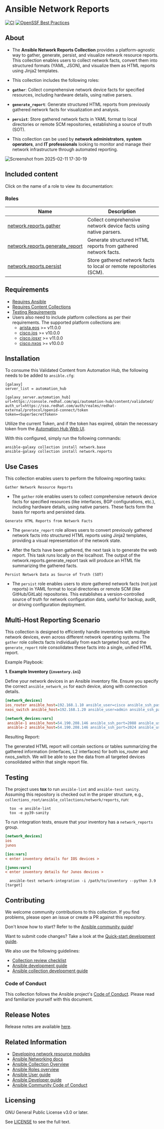 # Ansible Network Reports

[![CI](https://github.com/redhat-cop/network.reports/actions/workflows/tests.yml/badge.svg?event=schedule)](https://github.com/redhat-cop/network.reports/actions/workflows/tests.yml)
[![OpenSSF Best Practices](https://bestpractices.coreinfrastructure.org/projects/7661/badge)](https://bestpractices.coreinfrastructure.org/projects/7661)


## About

- The **Ansible Network Reports Collection** provides a platform-agnostic way to gather, generate, persist, and visualize network resource reports. 
  This collection enables users to collect network facts, convert them into structured formats (YAML, JSON), and visualize them as HTML reports using Jinja2 templates.
  
- This collection includes the following roles:

- **`gather`**: Collect comprehensive network device facts for specified resources, including hardware details, using native parsers.
- **`generate_report`**: Generate structured HTML reports from previously gathered network facts for visualization and analysis.
- **`persist`**: Store gathered network facts in YAML format to local directories or remote SCM repositories, establishing a source of truth (SOT).

- This collection can be used by **network administrators**, **system operators**, and **IT professionals** looking to monitor and manage their network infrastructure through automated reporting.

![Screenshot from 2025-02-11 17-30-19](https://github.com/user-attachments/assets/8f822ffd-519b-4cf8-915b-9c73351d46a5)

## Included content

Click on the name of a role to view its documentation:

<!--start collection content-->
### Roles

Name                                                 | Description
---------------------------------------------------- | -----------
[network.reports.gather](roles/gather/README.md)     | Collect comprehensive network device facts using native parsers.
[network.reports.generate_report](roles/generate_report/README.md) | Generate structured HTML reports from gathered network facts.
[network.reports.persist](roles/persist/README.md)       | Store gathered network facts to local or remote repositories (SCM).

<!--end collection content-->



## Requirements
- [Requires Ansible](https://github.com/redhat-cop/network.reports/blob/main/meta/runtime.yml)
- [Requires Content Collections](https://github.com/redhat-cop/network.reports/blob/main/galaxy.yml)
- [Testing Requirements](https://github.com/redhat-cop/network.reports/blob/main/test-requirements.txt)
- Users also need to include platform collections as per their requirements. The supported platform collections are:
  - [arista.eos](https://github.com/ansible-collections/arista.eos) >= v11.0.0  
  - [cisco.ios](https://github.com/ansible-collections/cisco.ios) >= v10.0.0    
  - [cisco.iosxr](https://github.com/ansible-collections/cisco.iosxr) >= v11.0.0 
  - [cisco.nxos](https://github.com/ansible-collections/cisco.nxos) >= v10.0.0

## Installation
To consume this Validated Content from Automation Hub, the following needs to be added to `ansible.cfg`:

```
[galaxy]
server_list = automation_hub

[galaxy_server.automation_hub]
url=https://console.redhat.com/api/automation-hub/content/validated/
auth_url=https://sso.redhat.com/auth/realms/redhat-external/protocol/openid-connect/token
token=<SuperSecretToken>
```

Utilize the current Token, and if the token has expired, obtain the necessary
token from the [Automation Hub Web UI](https://console.redhat.com/ansible/automation-hub/token).

With this configured, simply run the following commands:

```
ansible-galaxy collection install network.base
ansible-galaxy collection install network.reports
```

## Use Cases

This collection enables users to perform the following reporting tasks:

`Gather Network Resource Reports`
- The `gather` role enables users to collect comprehensive network device facts for specified resources (like interfaces, BGP configurations, etc.), including hardware details, using native parsers. These facts form the basis for reports and persisted data.

`Generate HTML Reports from Network Facts`
- The `generate_report` role allows users to convert previously gathered network facts into structured HTML reports using Jinja2 templates, providing a visual representation of the network state.
  
- After the facts have been gathered, the next task is to generate the web report. This task runs locally on the localhost. The output of the network.reports.generate_report task will produce an HTML file summarizing the gathered facts.

`Persist Network Data as Source of Truth (SOT)`
- The `persist` role enables users to store gathered network facts (not just reports) in YAML format to local directories or remote SCM (like GitHub/GitLab) repositories. This establishes a version-controlled source of truth for network configuration data, useful for backup, audit, or driving configuration deployment.

## Multi-Host Reporting Scenario

This collection is designed to efficiently handle inventories with multiple network devices, even across different network operating systems. The `gather` role collects facts individually from each targeted host, and the `generate_report` role consolidates these facts into a single, unified HTML report.

Example Playbook:

**1. Example Inventory (`inventory.ini`)**

Define your network devices in an Ansible inventory file. Ensure you specify the correct `ansible_network_os` for each device, along with connection details.

```ini
[network_devices]
ios_router ansible_host=192.168.1.10 ansible_user=cisco ansible_ssh_pass=your_password ansible_connection=ansible.netcommon.network_cli ansible_network_os=cisco.ios.ios
nxos_switch ansible_host=192.168.1.20 ansible_user=admin ansible_ssh_pass=your_password ansible_connection=ansible.netcommon.network_cli ansible_network_os=cisco.nxos.nxos

[network_devices:vars]
 ansible-1 ansible_host=54.190.208.146 ansible_ssh_port=2088 ansible_user=cisco ansible_ssh_password=cisco ansible_connection=ansible.netcommon.network_cli ansible_network_os=cisco.ios.ios
 ansible-2 ansible_host=54.190.208.146 ansible_ssh_port=2024 ansible_user=cisco ansible_ssh_password=cisco ansible_connection=ansible.netcommon.network_cli ansible_network_os=cisco.nxos.nxos
```
Resulting Report:

The generated HTML report will contain sections or tables summarizing the gathered information (interfaces, L2 interfaces) for both ios_router and nxos_switch. We will be able to see the data from all targeted devices consolidated within that single report file.

## Testing

The project uses **tox** to run `ansible-lint` and `ansible-test sanity`. Assuming this repository is checked out in the proper structure, e.g., `collections_root/ansible_collections/network/reports`, run:

```shell
  tox -e ansible-lint
  tox -e py39-sanity
```

To run integration tests, ensure that your inventory has a `network_reports` group.

```ini
[network_devices]
ios
junos

[ios:vars]
< enter inventory details for IOS devices >

[junos:vars]
< enter inventory details for Junos devices >
```

```shell
  ansible-test network-integration -i /path/to/inventory --python 3.9 [target]
```

## Contributing

We welcome community contributions to this collection. If you find problems, please open an issue or create a PR against this repository.

Don't know how to start? Refer to the [Ansible community guide](https://docs.ansible.com/ansible/devel/community/index.html)!

Want to submit code changes? Take a look at the [Quick-start development guide](https://docs.ansible.com/ansible/devel/community/create_pr_quick_start.html).

We also use the following guidelines:

* [Collection review checklist](https://docs.ansible.com/ansible/devel/community/collection_contributors/collection_reviewing.html)
* [Ansible development guide](https://docs.ansible.com/ansible/devel/dev_guide/index.html)
* [Ansible collection development guide](https://docs.ansible.com/ansible/devel/dev_guide/developing_collections.html#contributing-to-collections)

### Code of Conduct
This collection follows the Ansible project's [Code of Conduct](https://docs.ansible.com/ansible/devel/community/code_of_conduct.html). Please read and familiarize yourself with this document.

## Release Notes

Release notes are available [here](https://github.com/redhat-cop/network.reports/blob/main/CHANGELOG.rst).

## Related Information

- [Developing network resource modules](https://github.com/ansible-network/networking-docs/blob/main/rm_dev_guide.md)
- [Ansible Networking docs](https://github.com/ansible-network/networking-docs)
- [Ansible Collection Overview](https://github.com/ansible-collections/overview)
- [Ansible Roles overview](https://docs.ansible.com/ansible/2.9/user_guide/playbooks_reuse_roles.html)
- [Ansible User guide](https://docs.ansible.com/ansible/latest/user_guide/index.html)
- [Ansible Developer guide](https://docs.ansible.com/ansible/latest/dev_guide/index.html)
- [Ansible Community Code of Conduct](https://docs.ansible.com/ansible/latest/community/code_of_conduct.html)

## Licensing

GNU General Public License v3.0 or later.

See [LICENSE](https://www.gnu.org/licenses/gpl-3.0.txt) to see the full text.
